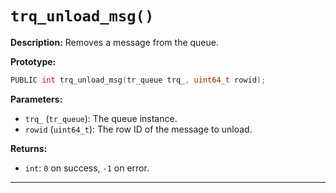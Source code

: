 # `trq_unload_msg()`

**Description:**
Removes a message from the queue.

**Prototype:**
```c
PUBLIC int trq_unload_msg(tr_queue trq_, uint64_t rowid);
```

**Parameters:**
- `trq_` (`tr_queue`): The queue instance.
- `rowid` (`uint64_t`): The row ID of the message to unload.

**Returns:**
- `int`: `0` on success, `-1` on error.

---
